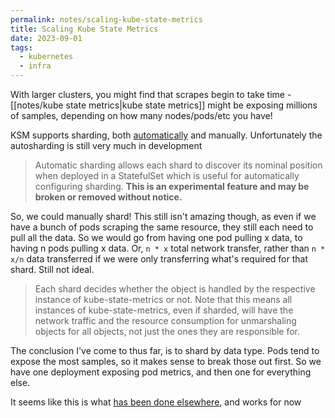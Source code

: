 ```yaml
---
permalink: notes/scaling-kube-state-metrics
title: Scaling Kube State Metrics
date: 2023-09-01
tags:
  - kubernetes
  - infra
---
```

With larger clusters, you might find that scrapes begin to take time - [[notes/kube state metrics|kube state metrics]] might be exposing millions of samples, depending on how many nodes/pods/etc you have!

KSM supports sharding, both [automatically](https://github.com/kubernetes/kube-state-metrics#automated-sharding) and manually. Unfortunately the autosharding is still very much in development

> Automatic sharding allows each shard to discover its nominal position when deployed in a StatefulSet which is useful for automatically configuring sharding. **This is an experimental feature and may be broken or removed without notice.**

So, we could manually shard! This still isn't amazing though, as even if we have a bunch of pods scraping the same resource, they still each need to pull all the data. So we would go from having one pod pulling x data, to having n pods pulling x data. Or, `n * x` total network transfer, rather than `n * x/n` data transferred if we were only transferring what's required for that shard. Still not ideal.

> Each shard decides whether the object is handled by the respective instance of kube-state-metrics or not. Note that this means all instances of kube-state-metrics, even if sharded, will have the network traffic and the resource consumption for unmarshaling objects for all objects, not just the ones they are responsible for.

The conclusion I've come to thus far, is to shard by data type. Pods tend to expose the most samples, so it makes sense to break those out first. So we have one deployment exposing pod metrics, and then one for everything else. 

It seems like this is what [has been done elsewhere](https://www.datadoghq.com/blog/engineering/our-journey-taking-kubernetes-state-metrics-to-the-next-level/), and works for now